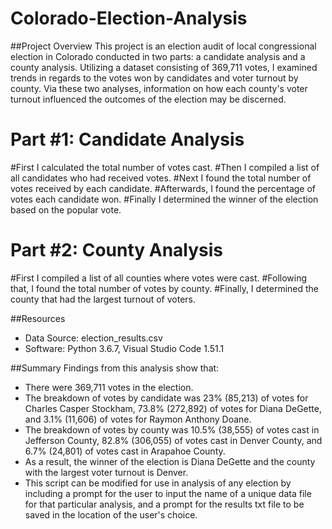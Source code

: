 # Colorado-Election-Analysis

##Project Overview
This project is an election audit of local congressional election in Colorado conducted in two parts: a candidate analysis and a county analysis. Utilizing a dataset consisting of 369,711 votes, I examined trends in regards to the votes won by candidates and voter turnout by county. Via these two analyses, information on how each county's voter turnout influenced the outcomes of the election may be discerned.    

# Part #1: Candidate Analysis
#First I calculated the total number of votes cast. 
#Then I compiled a list of all candidates who had received votes.
#Next I found the total number of votes received by each candidate. 
#Afterwards, I found the percentage of votes each candidate won.
#Finally I determined the winner of the election based on the popular vote.

# Part #2: County Analysis
#First I compiled a list of all counties where votes were cast.
#Following that, I found the total number of votes by county. 
#Finally, I determined the county that had the largest turnout of voters. 

##Resources
- Data Source: election_results.csv
- Software: Python 3.6.7, Visual Studio Code 1.51.1

##Summary
Findings from this analysis show that:
 - There were 369,711 votes in the election. 
 - The breakdown of votes by candidate was 23% (85,213) of votes for Charles Casper Stockham, 73.8% (272,892) of votes for Diana DeGette, and 3.1% (11,606) of votes for Raymon Anthony Doane.
 - The breakdown of votes by county was 10.5% (38,555) of votes cast in Jefferson County, 82.8% (306,055) of votes cast in Denver County, and 6.7% (24,801) of votes cast in Arapahoe County.     
- As a result, the winner of the election is Diana DeGette and the county with the largest voter turnout is Denver.
- This script can be modified for use in analysis of any election by including a prompt for the user to input the name of a unique data file for that particular analysis, and a prompt for the results txt file to be saved in the location of the user's choice.  
